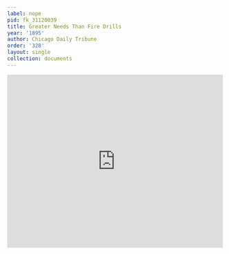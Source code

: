 ```yaml
---
label: nope
pid: fk_31120039
title: Greater Needs Than Fire Drills
year: '1895'
author: Chicago Daily Tribune
order: '328'
layout: single
collection: documents
---
```

<iframe src="https://northwestern.app.box.com/embed/s/y50efdqr0zo2n6zevi6215v15uufn8sm?sortColumn=date&view=list" width="500" height="400" frameborder="0" allowfullscreen webkitallowfullscreen msallowfullscreen></iframe>
